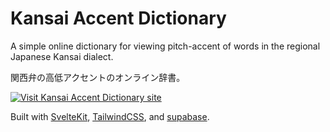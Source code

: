 # Kansai Accent Dictionary 

A simple online dictionary for viewing pitch-accent of words in the regional Japanese Kansai dialect.


関西弁の高低アクセントのオンライン辞書。


[![Visit Kansai Accent Dictionary site](https://img.shields.io/badge/%20Visit%20Site-▸-6366f1?style=for-the-badge)](https://kansai.milkyskies.dev/) 

Built with [SvelteKit](https://kit.svelte.dev/), [TailwindCSS](https://tailwindcss.com/), and [supabase](https://supabase.com/).

